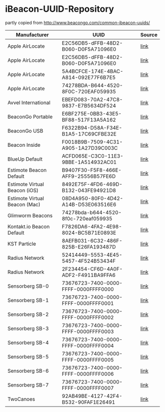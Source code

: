 # iBeacon-UUID-Repository

partly copied from http://www.beacongo.com/common-ibeacon-uuids/

Manufacturer  | UUID | Source
------------- | ------------- | -------------
Apple AirLocate  | E2C56DB5-dFFB-48D2-B060-D0F5A71096E0 | [link](http://www.beacongo.com/common-ibeacon-uuids) 
Apple AirLocate | E2C56DB5-dFFB-48D2-B060-D0F5A71096E0 | [link](http://www.beacongo.com/common-ibeacon-uuids)
Apple AirLocate | 5A4BCFCE-174E-4BAC-A814-092E77F6B7E5 |  [link](http://www.beacongo.com/common-ibeacon-uuids)
Apple AirLocate | 74278BDA-B644-4520-8F0C-720EAF059935 |  [link](http://www.beacongo.com/common-ibeacon-uuids)
Avvel International | EBEFD083-70A2-47C8-9837-E7B5634DF524 | [link](http://www.avvel.co.uk/configuring-the-uuid)
BeaconGo Portable | E6BF275E-0BB3-43E5-BF88-517F13A5A162 |  [link](http://www.beacongo.com/common-ibeacon-uuids)
BeaconGo USB | F6322B94-D58A-F34E-B1A5-17C69CFBE32E |  [link](http://www.beacongo.com/common-ibeacon-uuids)
Beacon Inside | F0018B9B-7509-4C31-A905-1A27D39C003C | [link](https://github.com/sensorberg-dev/ios-sdk/blob/master/SensorbergSDK/SensorbergSDK.m)
BlueUp Default | ACFD065E-C3C0-11E3-9BBE-1A514932AC01 |  [link](http://www.beacongo.com/common-ibeacon-uuids)
Estimote Beacon Default | B9407F30-F5F8-466E-AFF9-25556B57FE6D |  [link](http://www.beacongo.com/common-ibeacon-uuids)
Estimote Virtual Beacon (iOS) | 8492E75F-4FD6-469D-B132-043FE94921D8 | [link](http://www.beacongo.com/common-ibeacon-uuids)
Estimote Virtual Beacon (Mac) | 08D4A950-80F0-4D42-A14B-D53E063516E6 |  [link](http://www.beacongo.com/common-ibeacon-uuids)
Glimworm Beacons| 74278bda-b644-4520-8f0c-720eaf059935 | [link](https://github.com/jonathanrcarter/glimworm-beacons-manager-iphone/blob/master/HiBeacons/NATViewController.m)
Kontakt.io Beacon Default | F7826DA6-4FA2-4E98-8024-BC5B71E0893E |  [link](http://www.beacongo.com/common-ibeacon-uuids)
KST Particle | 8AEFB031-6C32-486F-825B-E26FA193487D | [link](http://kstechnologies.com/shop/particle)
Radius Network | 52414449-5553-4E45-5457-4F524B53434F |  [link](http://www.beacongo.com/common-ibeacon-uuids)
Radius Network | 2F234454-CF6D-4A0F-ADF2-F4911BA9FFA6 |  [link](https://github.com/sensorberg-dev/ios-sdk/blob/master/SensorbergSDK/SensorbergSDK.m)
Sensorberg SB-0 | 73676723-7400-0000-FFFF-0000FFFF0000 | [link](https://github.com/sensorberg-dev/ios-sdk/blob/master/SensorbergSDK/SensorbergSDK.m)
Sensorberg SB-1 | 73676723-7400-0000-FFFF-0000FFFF0001 | [link](https://github.com/sensorberg-dev/ios-sdk/blob/master/SensorbergSDK/SensorbergSDK.m)
Sensorberg SB-2 | 73676723-7400-0000-FFFF-0000FFFF0002 | [link](https://github.com/sensorberg-dev/ios-sdk/blob/master/SensorbergSDK/SensorbergSDK.m)
Sensorberg SB-3 | 73676723-7400-0000-FFFF-0000FFFF0003 | [link](https://github.com/sensorberg-dev/ios-sdk/blob/master/SensorbergSDK/SensorbergSDK.m)
Sensorberg SB-4 | 73676723-7400-0000-FFFF-0000FFFF0004 | [link](https://github.com/sensorberg-dev/ios-sdk/blob/master/SensorbergSDK/SensorbergSDK.m)
Sensorberg SB-5 | 73676723-7400-0000-FFFF-0000FFFF0005 | [link](https://github.com/sensorberg-dev/ios-sdk/blob/master/SensorbergSDK/SensorbergSDK.m)
Sensorberg SB-6 | 73676723-7400-0000-FFFF-0000FFFF0006 | [link](https://github.com/sensorberg-dev/ios-sdk/blob/master/SensorbergSDK/SensorbergSDK.m)
Sensorberg SB-7 | 73676723-7400-0000-FFFF-0000FFFF0007 | [link](https://github.com/sensorberg-dev/ios-sdk/blob/master/SensorbergSDK/SensorbergSDK.m)
TwoCanoes | 92AB49BE-4127-42F4-B532-90FAF1E26491 |  [link](http://www.beacongo.com/common-ibeacon-uuids)
